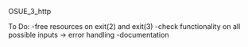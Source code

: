OSUE_3_http

To Do:
	-free resources on exit(2) and exit(3)
	-check functionality on all possible inputs
	  -> error handling
	-documentation
